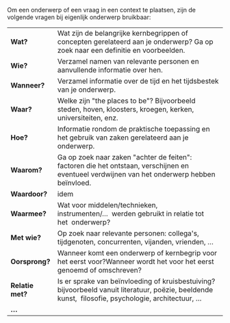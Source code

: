 Om een onderwerp of een vraag in een context te plaatsen, zijn de volgende vragen bij eigenlijk onderwerp bruikbaar:

|                  |                                                                                                                                                     |
| ---------------- | --------------------------------------------------------------------------------------------------------------------------------------------------- |
| **Wat?**         | Wat zijn de belangrijke kernbegrippen of concepten gerelateerd aan je onderwerp? Ga op zoek naar een definitie en voorbeelden.                      |
| **Wie?**         | Verzamel namen van relevante personen en aanvullende informatie over hen.                                                                           |
| **Wanneer?**     | Verzamel informatie over de tijd en het tijdsbestek van je onderwerp.                                                                               |
| **Waar?**        | Welke zijn "the places to be"? Bijvoorbeeld steden, hoven, kloosters, kroegen, kerken, universiteiten, enz.                                         |
| **Hoe?**         | Informatie rondom de praktische toepassing en het gebruik van zaken gerelateerd aan je onderwerp.                                                   |
| **Waarom?**      | Ga op zoek naar zaken "achter de feiten": factoren die het ontstaan, verschijnen en eventueel verdwijnen van het onderwerp hebben beïnvloed.        |
| **Waardoor?**    | idem                                                                                                                                                |
| **Waarmee?**     | Wat voor middelen/technieken, instrumenten/…  werden gebruikt in relatie tot het  onderwerp?                                                        |
| **Met wie?**     | Op zoek naar relevante personen: collega's, tijdgenoten, concurrenten, vijanden, vrienden, …                                                        |
| **Oorsprong?**   | Wanneer komt een onderwerp of kernbegrip voor het eerst voor?Wanneer wordt het voor het eerst genoemd of omschreven?                                |
| **Relatie met?** | Is er sprake van beïnvloeding of kruisbestuiving? bijvoorbeeld vanuit literatuur, poëzie, beeldende kunst,  filosofie, psychologie, architectuur, … |
| **…**            |                                                                                                                                                     |